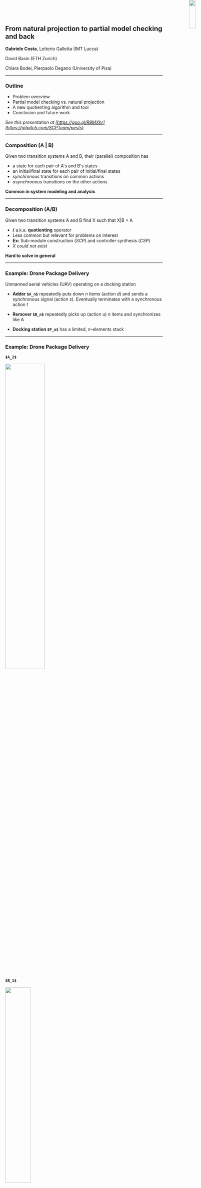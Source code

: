 ## From natural projection to partial model checking and back

__**Gabriele Costa**__, Letterio Galletta (IMT Lucca)

David Basin (ETH Zurich)

Chiara Bodei, Pierpaolo Degano (University of Pisa)

---
### Outline

- Problem overview
- Partial model checking vs. natural projection
- A new quotienting algorithm and tool
- Conclusion and future work

*See this presentation at [https://goo.gl/R9MXhr](https://gitpitch.com/SCPTeam/pests)*

---
### Composition (A | B)

Given two transition systems A and B, their (parallel) composition has
- a state for each pair of A's and B's states
- an initial/final state for each pair of initial/final states
- *synchronous* transitions on common actions
- *asynchronous* transitions on the other actions

**Common in system modeling and analysis**

---

### Decomposition (A/B)

Given two transition systems A and B find X such that X|B = A

- **/** a.k.a. **quotienting** operator
- Less common but relevant for problems on interest
 - **Ex:** Sub-module construction (*SCP*) and controller synthesis (*CSP*)
- *X could not exist*

**Hard to solve in general**

---

### Example: Drone Package Delivery

Unmanned aerial vehicles (UAV) operating on a docking station

- **Adder `$A_n$`** repeatedly puts down $n$ items (action $d$) and sends a synchronous signal (action $s$). Eventually terminates with a synchronous action $t$

- **Remover `$B_n$`** repeatedly picks up (action $u$) $n$ items and synchronizes like A

- **Docking station `$P_n$`** has a limited, $n$-elements stack

---

### Example: Drone Package Delivery

**`$A_2$`**

<img src="pitch/adder-w.png" width="50%" height="50%">

**`$B_1$`**

<img src="pitch/remover-w.png" width="40%" height="40%">

---

### Example: Drone Package Delivery

**`$A_2 | B_1$`**

<img src="pitch/product-w.png" width="70%" height="70%">

**`$P_n$`**

<img src="pitch/buffer-n.png" width="70%" height="70%">

---

### Example: Drone Package Delivery

- Does `$A_2 | B_1$` satisfy `$P_2$` (in symbols `$A_2 | B_1 \models P_2$`)?
 - No! Counterexample: `$d d u s d d$`

- Given A, can we modify B to fulfil P? (SCP)

- Is there a controller C to enforce P on A | B? (CSP)

---

### Natural projection
`$\pi : 2^{\Sigma_0} \times \Sigma_0^\ast \rightarrow \Sigma_0^\ast$` [Wonham]

- `$\pi_\Sigma$` removes from $\sigma \in \Sigma_0^\ast$ any symbol not in $\Sigma \subseteq \Sigma_0$
 - **Ex:** `$\pi_{\{b,g,u\}}(bungabunga) = bugbug$`
- Can be extended to a language $\mathcal{L} \subseteq \Sigma_0^\ast$
 - **Ex:** `$\pi_{\{b,g,u\}}(bunga^\ast) = bug^\ast$`
- Several applications in the control theory community (e.g. SCP and CSP)

---

### Partial model checking
`$// : \Phi \times \mathbb{A} \rightarrow \Phi$` [Andersen]
- Given a ($\mu$-calculus) formula $\phi$ and a transition system A find $\phi' = \phi // A$ such that for all B

**Theorem:** `$A | B \models \phi$` iff `$B \models \phi'$`

- Several applications in the formal methods community (e.g. program refinement and monitoring)

---

### NP vs. PMC

| | NP | PMC |
|---|---|---|
| Agent | FSA | LTS |
| Specification | FSA | `$\mu K$` |
| Complexity | EXPTIME* | EXPTIME |
| Tools | TCT, IDES3, DESTool | mCRL2, CADP, MuDiv |


*: PTIME for a specific class of FSA

---

### Gravitational waves

**Control theory** and **formal methods** are colliding [Ehlers et al.]

An opportunity to share techniques, problems, solutions ...

<img src="pitch/collision-label.png" width="60%" height="60%">

---

### A common framework (1)

- We redefine NP to work with LTS agents and $\mu K$ specifications
 - Finite LTS $\sim$ FSA (with all accepting states)
 - Any FSA `$X$` can be encoded as a `$\mu K$` formula `$\phi_X$`
- A trace $\sigma$ is an alternation of states and actions
 - **Ex:** $q_0 d q_1 d q_2$ (rather than $d d$) is a trace of A$_2$

---

### A common framework (2)

Given two LTS $A$ and $B$, the **natural projection** on $A$ of a trace $\sigma$ of `$A|B$` is

- `$\pi_{A}(\langle s_A, s_B \rangle) = s_A$`
- `$\pi_{A}(\langle s_A, s_B \rangle a \langle s'_A, s'_B \rangle \cdot \sigma) = s_A a s'_A \cdot \pi_{A}({\sigma})$`
 - for any action `$a \in \Sigma_A$`
- `$\pi_{A}(\langle s_A, s_B \rangle b \langle s_A, s'_B \rangle \cdot \sigma) = \pi_{A}({\sigma})$`
 - for any *asynchronous* `$b \in \Sigma_B$`

*We extend `$\pi$` to languages*

---

### Theoretical results

*Encoding NP as PMC we can prove*

- **Theorem:** `$\mathcal{L}(\phi_P // A) = \pi_{B}(\mathcal{L}(P))$`

- **Theorem:** The following statements are equivalent
 1. `$ A|B \models P$`
 2. `$ A \models \phi_P // B$` (resp. B and A)
 3. `$\mathcal{L}(A) \subseteq \pi_{A}(\mathcal{L}(P))$` (resp. B)

---

### Practical results

<img width="15%" style="position: absolute; top: 0; right: 0;" src="pitch/aec-badge-tacas.png">

- A new quotienting algorithm for LTS
 - Correct: finds the *most general* decomposition if it exists
 - Efficient: `$O(n^5)$` for *deterministic*`$^*$` LTS
   - Best NP algorithm: `$O(n^6)$` for *deterministic*`$^*$` FSA
- *PESTS*: a OS implementation working on FSA
 - [PESTS@github](https://github.com/SCPTeam/pests)
 - Also applied to  [FlexFact](http://www.rt.eei.uni-erlangen.de/FGdes/productionline.html), a real DES

---

### Back to the working example (Fix)

- `$P_2$` does not admit decomposition on `$A_2$`
 - Because one `$s$` is not enough
- Let `$A'_2$` be as follows

<img src="pitch/adder-2.png" width="30%" height="30%">

---

### Back to the working example (SCP)

Find the remover `$B_n$` (`$\Sigma_B = \{u, s, t\}$`) s.t. `$A'_2 | B_n \models P_n$`

**`$B_3$`: decomposition against `$P_3$`**

<img src="pitch/remover-3.png" width="40%" height="40%">

---

### Back to the working example (CSP)

Clearly `$A'_2 | B_3 \not\models P_2$`

Find the controller `$C$` (`$\Sigma_C = \{s,t\}$`) s.t. `$C | (A'_2 | B_3) \models P_2$`

<img src="pitch/control-2-on-3.png" width="70%" height="30%">

---

### Conclusion

*Contributions*
- Under reasonable assumptions PMC `$\equiv$` NP
- A new algorithm and a tool for quotienting

*Future work*
- Extension: symbolic automata and MSO logic
- Application: verification and testing

---

**Thank you**

*Questions?*

---

### References

- [Andersen] H. R. Andersen, *Partial model checking*, 1999
- [Wonham] W. M. Wonham, *Supervisory control of discrete-event systems*, (online) 2017
- [Ehlers et al.] R. Ehlers, S. Lafortune, S. Tripakis, M. Vardi, *Bridging
the Gap between Supervisory Control and Reactive Synthesis: Case of Full Observation and Centralized Control*, 2014
